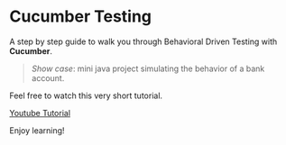# Cucumber Testing
A step by step guide to walk you through Behavioral Driven Testing with **Cucumber**.

> *Show case*: mini java project simulating the behavior of a bank account.

Feel free to watch this very short tutorial.

[Youtube Tutorial](https://youtu.be/hF5dGjCo7E0)

Enjoy learning!
